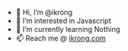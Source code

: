 - 👋 Hi, I’m @ikrong
- 👀 I’m interested in Javascript
- 🌱 I’m currently learning Nothing
- 📫 Reach me @ [ikrong.com](ikrong.com)

